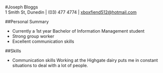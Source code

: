 #Joseph Bloggs  
1 Smith St, Dunedin | (03) 477 4774 | xboxfiend512@hotmail.com

##Personal Summary
* Currently a 1st year Bachelor of Information Management student
* Strong group worker
* Excellent communication skills

##Skills
* Communication skills
Working at the Highgate dairy puts me in constant situations to deal with a lot of people.


